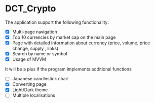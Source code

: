 # DCT_Crypto
The application support the following functionality:
- [x] Multi-page navigation
- [x] Top 10 currencies by market cap on the main page
- [x] Page with detailed information about currency (price, volume, price change, supply , links)
- [x] Search by name or symbol
- [x] Usage of MVVM

It will be a plus if the program implements additional functions
- [ ] Japanese candlestick chart
- [x] Converting page 
- [x] Light/Dark theme
- [ ] Multiple localisations
